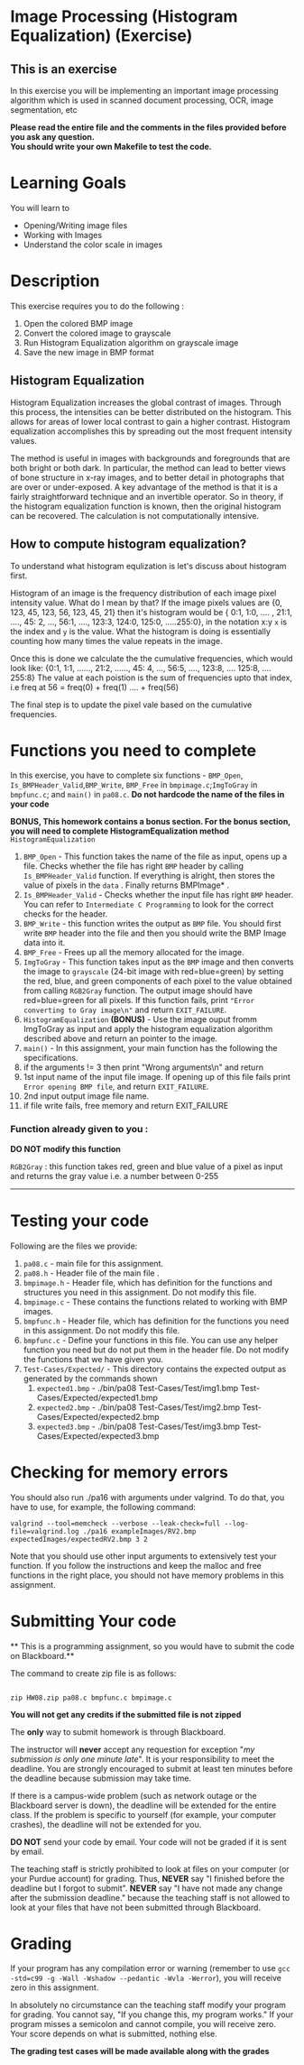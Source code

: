 # Image Processing (Histogram Equalization) (Exercise)

## This is an exercise
In this exercise you will be implementing an important image processing algorithm which is used in scanned document processing, OCR, image segmentation, etc

<strong>Please read the entire file and the comments in the files provided before you ask any question.</strong><br>
<strong>You should write your own Makefile to test the code.</strong>


# Learning Goals
You will learn to
* Opening/Writing image files
* Working with Images
* Understand the color scale in images

# Description
This exercise requires you to do the following :
1. Open the colored BMP image
2. Convert the colored image to grayscale
3. Run Histogram Equalization algorithm on grayscale image
4. Save the new image in BMP format

## Histogram Equalization

Histogram Equalization increases the global contrast of images. Through this process, the intensities can be better distributed on the histogram. This allows for areas of lower local contrast to gain a higher contrast. Histogram equalization accomplishes this by spreading out the most frequent intensity values.

The method is useful in images with backgrounds and foregrounds that are both bright or both dark. In particular, the method can lead to better views of bone structure in x-ray images, and to better detail in photographs that are over or under-exposed. A key advantage of the method is that it is a fairly straightforward technique and an invertible operator. So in theory, if the histogram equalization function is known, then the original histogram can be recovered. The calculation is not computationally intensive.

## How to compute histogram equalization?

To understand what histogram equlization is let's discuss about histogram first.

Histogram of an image is the frequency distribution of each image pixel intensity value. What do I mean by that? If the image pixels values are {0, 123, 45, 123, 56, 123, 45, 21} then it's histogram would be { 0:1, 1:0, .... , 21:1, ....,  45: 2, ..., 56:1, ...., 123:3, 124:0, 125:0, .....255:0}, in the notation x:y `x` is the index and `y` is the value. What the histogram is doing is essentially counting how many times the value repeats in the image.

Once this is done we calculate the the cumulative frequencies, which would look like:
{0:1, 1:1, ......, 21:2, ......, 45: 4, ..., 56:5, ...., 123:8, .... 125:8, .... 255:8}
The value at each poistion is the sum of frequencies upto that index, i.e freq at 56 = freq(0) + freq(1) .... + freq(56)

The final step is to update the pixel vale based on the cumulative frequencies.


# Functions you need to complete
In this exercise, you have to complete six functions - `BMP_Open`, `Is_BMPHeader_Valid`,`BMP_Write`, `BMP_Free` in `bmpimage.c`;`ImgToGray` in `bmpfunc.c`; and `main()` in `pa08.c`.
**Do not hardcode the name of the files in your code**

**BONUS, This homework contains a bonus section. For the bonus section, you will need to complete HistogramEqualization method**
`HistogramEqualization`

1. `BMP_Open` -  This function takes the name of the file as input, opens up a file. Checks whether the file has right `BMP` header by calling `Is_BMPHeader_Valid` function. If everything is alright, then stores the value of pixels in the `data` . Finally returns BMPImage\* .
2. `Is_BMPHeader_Valid` - Checks whether the input file has right `BMP` header. You can refer to `Intermediate C Programming` to look for the correct checks for the header.
3. `BMP_Write` -  this function writes the output as `BMP` file. You should first write `BMP` header into the file and then you should write the BMP Image data into it.
4. `BMP_Free` - Frees up all the memory allocated for the image.
5. `ImgToGray` - This function takes input as the `BMP` image and then converts the image to `grayscale` (24-bit image with red=blue=green) by setting the red, blue, and green components of each pixel to the value obtained from calling `RGB2Gray` function. The output image should have red=blue=green for all pixels. If this function fails, print `"Error converting to Gray image\n"` and return `EXIT_FAILURE`.
6. `HistogramEqualization` **(BONUS)** - Use the image ouput fromm ImgToGray as input and apply the histogram equalization algorithm described above and return an pointer to the image.
7. `main()` - In this assignment, your main function has the following the specifications.
  1. if the arguments != 3 then print "Wrong arguments\n" and return
  2. 1st input name of the input file image. If opening up of this file fails print `Error opening BMP file`, and return `EXIT_FAILURE`.
  3. 2nd input output image file name.
  4. if file write fails, free memory and return EXIT_FAILURE

### Function already given to you :
**DO NOT modify this function**

`RGB2Gray` : this function takes red, green and blue value of a pixel as input and returns the gray value i.e. a number between 0-255

---------------------
# Testing your code
Following are the files we provide:
1. `pa08.c` - main file for this assignment.
2. `pa08.h` - Header file of the main file .
4. `bmpimage.h` - Header file, which has definition for the functions and structures you need in this assignment. Do not modify this file.
5. `bmpimage.c` - These contains the functions related to working with BMP images.
6. `bmpfunc.h` - Header file, which has definition for the functions you need in this assignment. Do not modify this file.
7. `bmpfunc.c` - Define your functions in this file. You can use any helper function you need but do not put them in the header file. Do not modify the functions that we have given you.
8. `Test-Cases/Expected/` - This directory contains the expected output as generated by the commands shown
	1. `expected1.bmp` - ./bin/pa08 Test-Cases/Test/img1.bmp Test-Cases/Expected/expected1.bmp
	2. `expected2.bmp` - ./bin/pa08 Test-Cases/Test/img2.bmp Test-Cases/Expected/expected2.bmp
	3. `expected3.bmp` - ./bin/pa08 Test-Cases/Test/img3.bmp Test-Cases/Expected/expected3.bmp

# Checking for memory errors
You should also run ./pa16 with arguments under valgrind. To do that, you have to use, for example, the following command:
```
valgrind --tool=memcheck --verbose --leak-check=full --log-file=valgrind.log ./pa16 exampleImages/RV2.bmp expectedImages/expectedRV2.bmp 3 2
```

Note that you should use other input arguments to extensively test your function. If you follow the instructions and keep the malloc and free functions in the right place, you should not have memory problems in this assignment.


# Submitting Your code
** This is a programming assignment, so you would have to submit the code on Blackboard.**

The command to create zip file is as follows:
```

zip HW08.zip pa08.c bmpfunc.c bmpimage.c

```
<strong>You will not get any credits if the submitted file is not zipped</strong>

The **only** way to submit homework is through Blackboard.

The instructor will **never** accept any requestion for exception "*my
submission is only one minute late*".  It is your responsibility to
meet the deadline.  You are strongly encouraged to submit at least ten
minutes before the deadline because submission may take time.

If there is a campus-wide problem (such as network outage or the
Blackboard server is down), the deadline will be extended for the
entire class. If the problem is specific to yourself (for example,
your computer crashes), the deadline will not be extended for
you.

**DO NOT** send your code by email. Your code will not be graded
  if it is sent by email.

The teaching staff is strictly prohibited to look at files on your
computer (or your Purdue account) for grading. Thus, **NEVER** say "I
finished before the deadline but I forgot to submit".  **NEVER** say "I have
not made any change after the submission deadline." because the
teaching staff is not allowed to look at your files that have not been
submitted through Blackboard.


# Grading
If your program has any compilation error or warning (remember to use
`gcc -std=c99 -g -Wall -Wshadow --pedantic -Wvla -Werror`), you will
receive zero in this assignment.

In absolutely no circumstance can the teaching staff modify your
program for grading.  You cannot say, "If you change this, my program
works." If your program misses a semicolon and cannot compile, you
will receive zero.  Your score depends on what is submitted, nothing
else.

**The grading test cases will be made available along with the grades**
